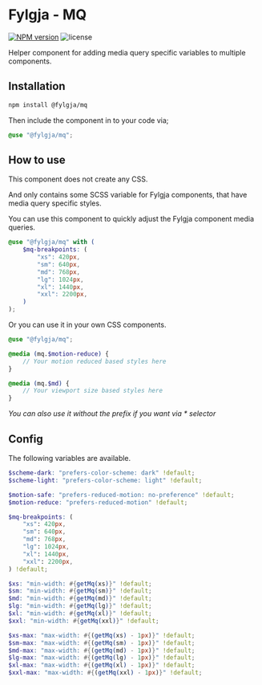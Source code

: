# Fylgja - MQ

[![NPM version](https://img.shields.io/npm/v/@fylgja/mq)](https://www.npmjs.org/package/@fylgja/mq)
![license](https://img.shields.io/github/license/fylgja/fylgja)

Helper component for adding media query specific variables to multiple components.

## Installation

```bash
npm install @fylgja/mq
```

Then include the component in to your code via;

```scss
@use "@fylgja/mq";
```

## How to use

This component does not create any CSS.

And only contains some SCSS variable for Fylgja components, that have media query specific styles.

You can use this component to quickly adjust the Fylgja component media queries.

```scss
@use "@fylgja/mq" with (
    $mq-breakpoints: (
        "xs": 420px,
        "sm": 640px,
        "md": 768px,
        "lg": 1024px,
        "xl": 1440px,
        "xxl": 2200px,
    )
);
```

Or you can use it in your own CSS components.

```scss
@use "@fylgja/mq";

@media (mq.$motion-reduce) {
    // Your motion reduced based styles here
}

@media (mq.$md) {
    // Your viewport size based styles here
}
```

_You can also use it without the prefix if you want via * selector_

## Config

The following variables are available.

```scss
$scheme-dark: "prefers-color-scheme: dark" !default;
$scheme-light: "prefers-color-scheme: light" !default;

$motion-safe: "prefers-reduced-motion: no-preference" !default;
$motion-reduce: "prefers-reduced-motion" !default;

$mq-breakpoints: (
    "xs": 420px,
    "sm": 640px,
    "md": 768px,
    "lg": 1024px,
    "xl": 1440px,
    "xxl": 2200px,
) !default;

$xs: "min-width: #{getMq(xs)}" !default;
$sm: "min-width: #{getMq(sm)}" !default;
$md: "min-width: #{getMq(md)}" !default;
$lg: "min-width: #{getMq(lg)}" !default;
$xl: "min-width: #{getMq(xl)}" !default;
$xxl: "min-width: #{getMq(xxl)}" !default;

$xs-max: "max-width: #{(getMq(xs) - 1px)}" !default;
$sm-max: "max-width: #{(getMq(sm) - 1px)}" !default;
$md-max: "max-width: #{(getMq(md) - 1px)}" !default;
$lg-max: "max-width: #{(getMq(lg) - 1px)}" !default;
$xl-max: "max-width: #{(getMq(xl) - 1px)}" !default;
$xxl-max: "max-width: #{(getMq(xxl) - 1px)}" !default;
```
